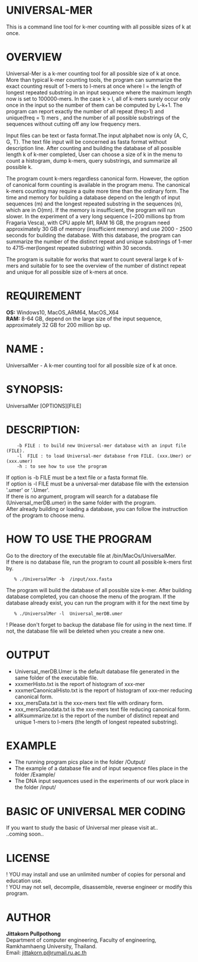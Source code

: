 # UNIVERSAL-MER
  This is a command line tool for k-mer counting with all possible sizes of k at once.
# OVERVIEW
<p>Universal-Mer is a k-mer counting tool for all possible size of k at once. More than typical k-mer counting tools, the program can summarize the exact counting result of  1-mers to  l-mers at once where l = the length of longest repeated substring in an input sequence where the maximum length now is set to 100000-mers. In the case k > l, all of k-mers surely occur only once in the input so the number of them  can be computed by L-k+1. The program can  report exactly the number of all repeat (freq>1) and unique(freq = 1) mers , and the number of all possible substrings of the sequences without cutting off any low frequency mers. </p>  
<p>Input files can be text or fasta format.The input alphabet now is only {A, C, G, T}. The text file input will be concerned as fasta format without description line. After counting and building the database of all possible length k of k-mer completed, User can choose a size of k in the menu to count a histogram, dump k-mers, query substrings, and summarize all possible k.</p>
<p>The program count k-mers regardless canonical form. However, the option of canonical form counting is available in the program menu. The canonical k-mers counting may require a quite more time than the ordinary form. The time and memory for building a database depend on the length of input sequences (m) and  the longest repeated substring in the sequences (n), which are in O(mn).  If the memory is insufficient, the program will run slower. In the experiment of a very long sequence (~200 millions bp from Fragaria Vesca), with CPU apple M1, RAM 16 GB, the program need approximately 30 GB of memory (insufficient memory) and use 2000 - 2500 seconds for building the database. With this database, the program can summarize the number of the distinct repeat and unique substrings of 1-mer to 4715-mer(longest repeated substring) within 30 seconds.</p>
<p>The program is suitable for works that want to count several large k of k-mers and suitable for to see the overview of the number of distinct repeat and unique for all possible size of k-mers at once.</p>

# REQUIREMENT
  **OS:** Windows10, MacOS_ARM64, MacOS_X64 <br>
  **RAM:** 8-64 GB, depend on the large size of the input sequence, approximately 32 GB for 200 million bp up. <br>
  
# NAME :
  UniversalMer  - A k-mer counting tool for all possible size of k at once. 

# SYNOPSIS: 
  UniversalMer [OPTIONS][FILE]

# DESCRIPTION:
        -b FILE : to build new Universal-mer database with an input file (FILE).
        -l  FILE : to load Universal-mer database from FILE. (xxx.Umer) or (xxx.umer) 
        -h : to see how to use the program

  If option is -b  FILE must be a text file or a fasta format file.<br>
  If option is -l  FILE must be a universal-mer database file with the extension '.umer' or '.Umer'. <br>
  If there is no argument, program will search for a database file (Universal_merDB.umer) in the same folder with the program.<br>
  After already building or loading a database, you can follow the instruction of the program to choose menu. <br>

# HOW TO USE THE PROGRAM
   Go to the directory of the executable file at  /bin/MacOs/UniversalMer.  <br>
   If there is no database file, run the program to count all possible k-mers first by.
   
       % ./UniversalMer -b  /input/xxx.fasta
      
   The program will build the database of all possible size k-mer.
   After building database completed, you can choose the menu of the program. If the database already exist, you can run the program with it for the next time by
   
       % ./UniversalMer -l  Universal_merDB.umer

  ! Please don't forget to backup the database file for using in the next time. If not, the database file will be deleted when you create a new one.
# OUTPUT
  * Universal_merDB.Umer is the default database file generated in the same folder of the executable file.
  * xxxmerHisto.txt is the report of histogram of xxx-mer
  * xxxmerCanonicalHisto.txt is the report of histogram of xxx-mer reducing canonical form.
  * xxx_mersData.txt is the xxx-mers text file with ordinary form.
  * xxx_mersCanodata.txt is the xxx-mers text file reducing canonical form.
  * allKsummarize.txt is the report of the number of distinct repeat and unique 1-mers to l-mers (the length of longest repeated substring).
    
# EXAMPLE
  * The running program pics place in the folder /Output/ <br>
  * The example of a database file and of input sequence files place in the folder /Example/ <br>
  * The DNA input sequences used in the experiments of our work place in the folder /input/ <br>

# BASIC OF UNIVERSAL MER CODING
  If you want to study the basic of Universal mer please visit at..<br>
  ..coming soon..
  
# LICENSE
  ! YOU may install and use an unlimited number of copies for personal and education use.<br>
  ! YOU may not sell, decompile, disassemble, reverse engineer or modify this program.<br>

# AUTHOR

  **Jittakorn Pullpothong**<br> Department of computer engineering, Faculty of engineering, Ramkhamhaeng University, Thailand.<br>
  Email: <jittakorn.p@rumail.ru.ac.th>


   
